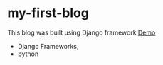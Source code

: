 # my-first-blog

This blog was built using Django framework [Demo](http://fatimaoulu.pythonanywhere.com/)

- Django Frameworks,
- python
